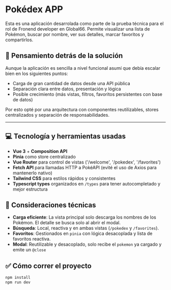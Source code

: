 # Pokédex APP

Esta es una aplicación desarrolada como parte de la prueba técnica para el rol de Fronend developer en Global66.
Permite visualizar una lista de Pokémon, buscar por nombre, ver sus detalles, marcar favoritos y compartirlos.

## :brain: Pensamiento detrás de la solución

Aunque la aplicación es sencilla a nivel funcional asumí que debía escalar bien en los siguientes puntos:

- Carga de gran cantidad de datos desde una API pública
- Separación clara entre datos, presentación y lógica
- Posible crecimiento (más vistas, filtros, favoritos persistentes con base de datos)

Por esto opté por una arquitectura con componentes reutilizables, stores centralizados y separación de responsabilidades.

---

## :computer: Tecnología y herramientas usadas

- **Vue 3** + **Composition API**
- **Pinia** como store centralizado
- **Vue Router** para control de vistas ('/welcome', '/pokedex', '/favorites')
- **Fetch API** para llamadas HTTP a PokéAPI (evité el uso de Axios para mantenerlo nativo)
- **Tailwind CSS** para estilos rápidos y consistentes
- **Typescript types** organizados en `/types` para tener autocompletado y mejor estructura

## :mag_right: Consideraciones técnicas

- **Carga eficiente**: La vista principal solo descarga los nombres de los Pokémon. El detalle se busca solo al abrir el modal.
- **Búsqueda**: Local, reactiva y en ambas vistas (`/pokedex` y `/favorites`).
- **Favoritos**: Gestionados en `pinia` con lógica desacoplada y lista de favoritos reactiva.
- **Modal**: Reutilizable y desacoplado, solo recibe el `pokemon` ya cargado y emite un `@close`

## :white_check_mark: Cómo correr el proyecto

```bash
npm install
npm run dev